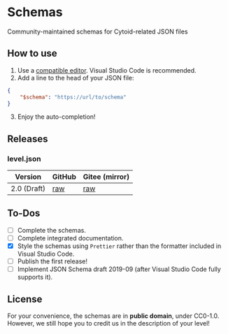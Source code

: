 # Schemas

Community-maintained schemas for Cytoid-related JSON files

## How to use

1. Use a [compatible editor](https://json-schema.org/implementations.html#editors). Visual Studio Code is recommended.
2. Add a line to the head of your JSON file:
```json
{
    "$schema": "https://url/to/schema"
}
```
3. Enjoy the auto-completion!

## Releases

### level.json

| Version | GitHub | Gitee (mirror) |
| --- | --- | --- |
| 2.0 (Draft)| [raw](https://github.com/CytoidCommunity/Schemas/raw/master/2.0/level.json) | [raw](https://gitee.com/ZeroAurora233/CytoidSchemas/raw/master/2.0/level.json) |

## To-Dos

- [ ] Complete the schemas.
- [ ] Complete integrated documentation.
- [x] Style the schemas using `Prettier` rather than the formatter included in Visual Studio Code.
- [ ] Publish the first release!
- [ ] Implement JSON Schema draft 2019-09 (after Visual Studio Code fully supports it).

## License

For your convenience, the schemas are in **public domain**, under CC0-1.0. However, we still hope you to credit us in the description of your level!